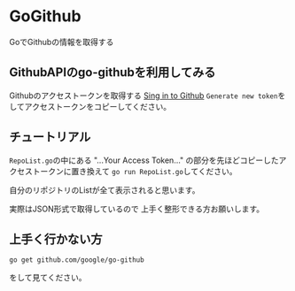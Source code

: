 # GoGithub
GoでGithubの情報を取得する

## GithubAPIのgo-githubを利用してみる

Githubのアクセストークンを取得する
[Sing in to Github](https://github.com/settings/tokens)
`Generate new token`をしてアクセストークンをコピーしてください。

## チュートリアル

`RepoList.go`の中にある
"...Your Access Token..."
の部分を先ほどコピーしたアクセストークンに置き換えて
`go run RepoList.go`してください。

自分のリポジトリのListが全て表示されると思います。

実際はJSON形式で取得しているので
上手く整形できる方お願いします。

## 上手く行かない方
```
go get github.com/google/go-github
```
をして見てください。
